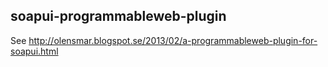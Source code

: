 soapui-programmableweb-plugin
---------------------

See http://olensmar.blogspot.se/2013/02/a-programmableweb-plugin-for-soapui.html
